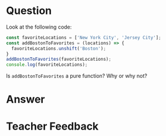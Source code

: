 # Question
Look at the following code:

```js
const favoriteLocations = ['New York City', 'Jersey City'];
const addBostonToFavorites = (locations) => {
  favoriteLocations.unshift('Boston');
}
addBostonToFavorites(favoriteLocations);
console.log(favoriteLocations);
```

Is `addBostonToFavorites` a pure function? Why or why not?

# Answer


# Teacher Feedback
